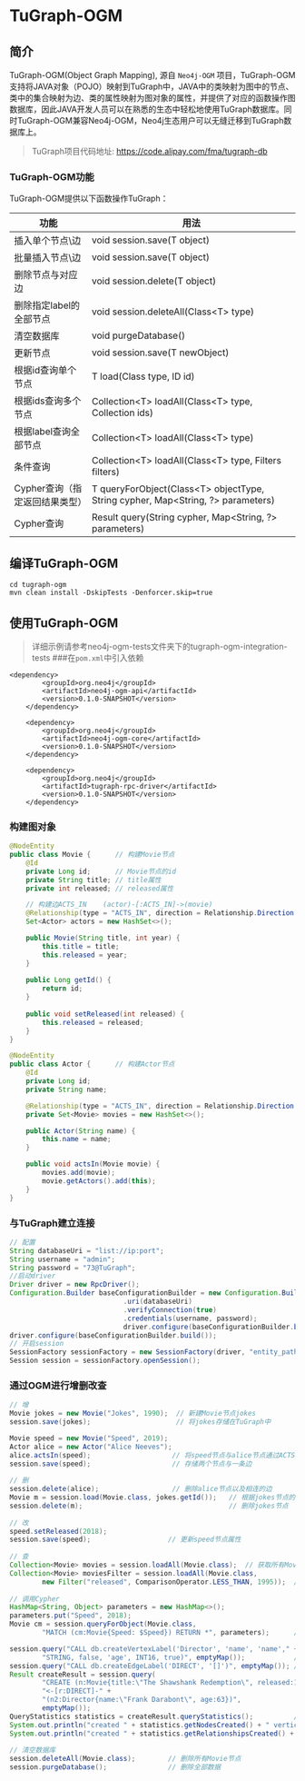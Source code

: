 # TuGraph-OGM

## 简介
TuGraph-OGM(Object Graph Mapping), 源自 `Neo4j-OGM` 项目，TuGraph-OGM
支持将JAVA对象（POJO）映射到TuGraph中，JAVA中的类映射为图中的节点、类中的集合映射为边、类的属性映射为图对象的属性，并提供了对应的函数操作图数据库，因此JAVA开发人员可以在熟悉的生态中轻松地使用TuGraph数据库。同时TuGraph-OGM兼容Neo4j-OGM，Neo4j生态用户可以无缝迁移到TuGraph数据库上。

> TuGraph项目代码地址: https://code.alipay.com/fma/tugraph-db

### TuGraph-OGM功能
TuGraph-OGM提供以下函数操作TuGraph：

| 功能                  | 用法                                                                               |
|---------------------|----------------------------------------------------------------------------------|
| 插入单个节点\边            | void session.save(T object)                                                      |
| 批量插入节点\边            | void session.save(T object)                                                      |
| 删除节点与对应边            | void session.delete(T object)                                                    |
| 删除指定label的全部节点      | void session.deleteAll(Class\<T> type)                                           |
| 清空数据库               | void purgeDatabase()                                                             |
| 更新节点                | void session.save(T newObject)                                                   |
| 根据id查询单个节点          | T load(Class<T> type, ID id)                                                     |
| 根据ids查询多个节点         | Collection\<T> loadAll(Class\<T> type, Collection<ID> ids)                       |
| 根据label查询全部节点       | Collection\<T> loadAll(Class\<T> type)                                           |
| 条件查询                | Collection\<T> loadAll(Class\<T> type, Filters filters)                          |
| Cypher查询（指定返回结果类型）  | T queryForObject(Class\<T> objectType, String cypher, Map<String, ?> parameters) |
| Cypher查询   | Result query(String cypher, Map<String, ?> parameters)                           |


## 编译TuGraph-OGM
```shell
cd tugraph-ogm
mvn clean install -DskipTests -Denforcer.skip=true
```
## 使用TuGraph-OGM
> 详细示例请参考neo4j-ogm-tests文件夹下的tugraph-ogm-integration-tests
###在`pom.xml`中引入依赖
``` 
<dependency>
        <groupId>org.neo4j</groupId>
        <artifactId>neo4j-ogm-api</artifactId>
        <version>0.1.0-SNAPSHOT</version>
    </dependency>

    <dependency>
        <groupId>org.neo4j</groupId>
        <artifactId>neo4j-ogm-core</artifactId>
        <version>0.1.0-SNAPSHOT</version>
    </dependency>

    <dependency>
        <groupId>org.neo4j</groupId>
        <artifactId>tugraph-rpc-driver</artifactId>
        <version>0.1.0-SNAPSHOT</version>
    </dependency>
```

### 构建图对象

```java
@NodeEntity
public class Movie {      // 构建Movie节点
    @Id
    private Long id;      // Movie节点的id
    private String title; // title属性
    private int released; // released属性

    // 构建边ACTS_IN    (actor)-[:ACTS_IN]->(movie)
    @Relationship(type = "ACTS_IN", direction = Relationship.Direction.INCOMING)
    Set<Actor> actors = new HashSet<>();

    public Movie(String title, int year) {
        this.title = title;
        this.released = year;
    }
    
    public Long getId() {
        return id;
    }
    
    public void setReleased(int released) {
        this.released = released;
    }
}

@NodeEntity
public class Actor {      // 构建Actor节点
    @Id
    private Long id;
    private String name;

    @Relationship(type = "ACTS_IN", direction = Relationship.Direction.OUTGOING)
    private Set<Movie> movies = new HashSet<>();

    public Actor(String name) {
        this.name = name;
    }

    public void actsIn(Movie movie) {
        movies.add(movie);
        movie.getActors().add(this);
    }
}
```
### 与TuGraph建立连接


```java
// 配置
String databaseUri = "list://ip:port";
String username = "admin";
String password = "73@TuGraph";
//启动driver
Driver driver = new RpcDriver();
Configuration.Builder baseConfigurationBuilder = new Configuration.Builder()
                            .uri(databaseUri)
                            .verifyConnection(true)
                            .credentials(username, password);
                            driver.configure(baseConfigurationBuilder.build()); 
driver.configure(baseConfigurationBuilder.build());
// 开启session
SessionFactory sessionFactory = new SessionFactory(driver, "entity_path");
Session session = sessionFactory.openSession();
```

### 通过OGM进行增删改查

```java
// 增
Movie jokes = new Movie("Jokes", 1990);  // 新建Movie节点jokes
session.save(jokes);                     // 将jokes存储在TuGraph中

Movie speed = new Movie("Speed", 2019);
Actor alice = new Actor("Alice Neeves");
alice.actsIn(speed);                    // 将speed节点与alice节点通过ACTS_IN进行连接
session.save(speed);                    // 存储两个节点与一条边
        
// 删
session.delete(alice);                  // 删除alice节点以及相连的边
Movie m = session.load(Movie.class, jokes.getId());   // 根据jokes节点的id获取jokes节点
session.delete(m);                                    // 删除jokes节点
        
// 改
speed.setReleased(2018);
session.save(speed);                   // 更新speed节点属性
        
// 查  
Collection<Movie> movies = session.loadAll(Movie.class);  // 获取所有Movie节点
Collection<Movie> moviesFilter = session.loadAll(Movie.class,
        new Filter("released", ComparisonOperator.LESS_THAN, 1995));  // 查询所有小于1995年发布的电影
        
// 调用Cypher
HashMap<String, Object> parameters = new HashMap<>();
parameters.put("Speed", 2018);
Movie cm = session.queryForObject(Movie.class,
        "MATCH (cm:Movie{Speed: $Speed}) RETURN *", parameters);      // 查询Speed为2018的Movie

session.query("CALL db.createVertexLabel('Director', 'name', 'name'," +
        "STRING, false, 'age', INT16, true)", emptyMap());            // 创建节点Label Director
session.query("CALL db.createEdgeLabel('DIRECT', '[]')", emptyMap()); // 创建边Label DIRECT
Result createResult = session.query(
        "CREATE (n:Movie{title:\"The Shawshank Redemption\", released:1994})" +
        "<-[r:DIRECT]-" +
        "(n2:Director{name:\"Frank Darabont\", age:63})", 
        emptyMap());
QueryStatistics statistics = createResult.queryStatistics();          // 获取create结果
System.out.println("created " + statistics.getNodesCreated() + " vertices");    // 查看创建节点数目
System.out.println("created " + statistics.getRelationshipsCreated() + " edges");  //查看创建边数目
        
// 清空数据库
session.deleteAll(Movie.class);        // 删除所有Movie节点
session.purgeDatabase();               // 删除全部数据
```
